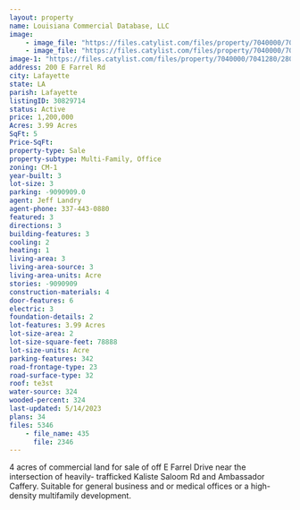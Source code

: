 ```yaml
---
layout: property
name: Louisiana Commercial Database, LLC
image: 
    - image_file: "https://files.catylist.com/files/property/7040000/7041280/28040809_Aerial___200_Blk_E_Farrel___Jeff.jpg"
    - image_file: "https://files.catylist.com/files/property/7040000/7041280/28141687_Screenshot_2023_04_05_at_9.46.57_AM.png"
image-1: "https://files.catylist.com/files/property/7040000/7041280/28040809_Aerial___200_Blk_E_Farrel___Jeff.jpg"
address: 200 E Farrel Rd
city: Lafayette
state: LA
parish: Lafayette
listingID: 30829714
status: Active
price: 1,200,000
Acres: 3.99 Acres
SqFt: 5
Price-SqFt:
property-type: Sale
property-subtype: Multi-Family, Office
zoning: CM-1
year-built: 3
lot-size: 3
parking: -9090909.0
agent: Jeff Landry
agent-phone: 337-443-0880
featured: 3 
directions: 3
building-features: 3
cooling: 2
heating: 1
living-area: 3
living-area-source: 3
living-area-units: Acre
stories: -9090909
construction-materials: 4
door-features: 6
electric: 3
foundation-details: 2
lot-features: 3.99 Acres
lot-size-area: 2
lot-size-square-feet: 78888
lot-size-units: Acre
parking-features: 342
road-frontage-type: 23
road-surface-type: 32
roof: te3st
water-source: 324
wooded-percent: 324
last-updated: 5/14/2023
plans: 34
files: 5346
    - file_name: 435
      file: 2346
---
```

4 acres of commercial land for sale of off E Farrel Drive near the intersection of heavily- trafficked Kaliste Saloom Rd and Ambassador Caffery. Suitable for general business and or medical offices or a high-density multifamily development.
